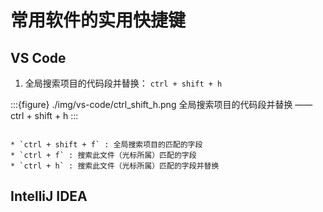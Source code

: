 # 常用软件的实用快捷键

## VS Code

1. 全局搜索项目的代码段并替换： `ctrl + shift + h`

:::{figure} ./img/vs-code/ctrl_shift_h.png
全局搜索项目的代码段并替换 —— ctrl + shift + h
:::

```{seealso}

* `ctrl + shift + f` : 全局搜索项目的匹配的字段
* `ctrl + f` : 搜索此文件（光标所属）匹配的字段
* `ctrl + h` : 搜索此文件（光标所属）匹配的字段并替换

```

## IntelliJ IDEA

